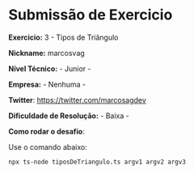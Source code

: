 # Submissão de Exercicio

**Exercicio:** 3 - Tipos de Triângulo

**Nickname:** marcosvag

**Nível Técnico:** - Junior -

**Empresa:** - Nenhuma -

**Twitter**: https://twitter.com/marcosagdev

**Dificuldade de Resolução:** - Baixa -

**Como rodar o desafio**: 

Use o comando abaixo: 
```bash
npx ts-node tiposDeTriangulo.ts argv1 argv2 argv3
```